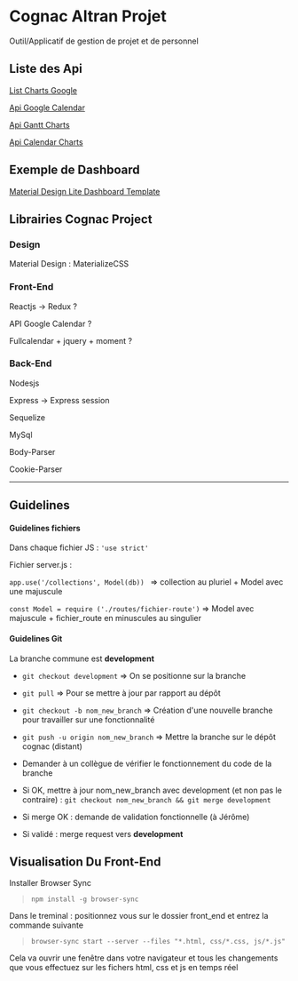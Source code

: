 # Cognac Altran Projet

Outil/Applicatif de gestion de projet et de personnel


## Liste des Api 

[List Charts Google](https://developers.google.com/chart/interactive/docs/)

[Api Google Calendar](https://developers.google.com/google-apps/calendar/)

[Api Gantt Charts](https://developers.google.com/chart/interactive/docs/gallery/ganttchart)

[Api Calendar Charts](https://developers.google.com/chart/interactive/docs/gallery/calendar)


## Exemple de Dashboard

[Material Design Lite Dashboard Template](https://getmdl.io/templates/dashboard/index.html)

## Librairies Cognac Project

### Design
Material Design : MaterializeCSS

### Front-End
Reactjs → Redux ?

API Google Calendar ?

Fullcalendar + jquery + moment ?

### Back-End
Nodesjs

Express → Express session

Sequelize

MySql

Body-Parser

Cookie-Parser

___

## Guidelines

#### Guidelines fichiers

Dans chaque fichier JS : `'use strict'`

Fichier server.js :

`app.use('/collections', Model(db)) ` => collection au pluriel + Model avec une majuscule

`const Model = require ('./routes/fichier-route')` => Model avec majuscule + fichier_route en minuscules au singulier

#### Guidelines Git

La branche commune est **development**
+ `git checkout development` => On se positionne sur la branche

+ `git pull` => Pour se mettre à jour par rapport au dépôt

+ `git checkout -b nom_new_branch` => Création d'une nouvelle branche pour travailler sur une fonctionnalité

+ `git push -u origin nom_new_branch` => Mettre la branche sur le dépôt cognac (distant)

+ Demander à un collègue de vérifier le fonctionnement du code de la branche

+ Si OK, mettre à jour nom_new_branch avec development (et non pas le contraire) : `git checkout nom_new_branch && git merge development`

+ Si merge OK : demande de validation fonctionnelle (à Jérôme)

+ Si validé : merge request vers **development**

## Visualisation Du Front-End

Installer Browser Sync

> `npm install -g browser-sync`

Dans le treminal : positionnez vous sur le dossier front_end et entrez la commande suivante

> `browser-sync start --server --files "*.html, css/*.css, js/*.js"`

Cela va ouvrir une fenêtre dans votre navigateur et tous les changements que vous effectuez sur les fichers html, css et js en temps réel